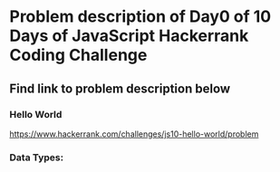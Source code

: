 # Problem description of Day0 of 10 Days of JavaScript Hackerrank Coding Challenge
## Find link to problem description below

### Hello World
https://www.hackerrank.com/challenges/js10-hello-world/problem

### Data Types:


